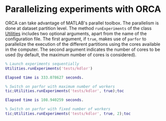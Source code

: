 # Parallelizing experiments with ORCA

ORCA can take advantage of MATLAB's parallel toolbox. The parallelism is done at dataset partition level. The method `runExperiments` of the class [Utilities](../src/Utilities.m) includes two optional arguments, apart from the name of the configuration file. The first argument, if `true`, makes use of `parfor` to parallelize the execution of the different partitions using the cores available in the computer. The second argument indicates the number of cores to be used (by default, the maximum number of cores is considered).

```MATLAB
% Launch experiments sequentially
Utilities.runExperiments('tests/kdlor')

Elapsed time is 333.078627 seconds.

% Switch on parfor with maximum number of workers
tic;Utilities.runExperiments('tests/kdlor', true);toc

Elapsed time is 108.940259 seconds.

% Switch on parfor with fixed number of workers
tic;Utilities.runExperiments('tests/kdlor', true, 2);toc

```
